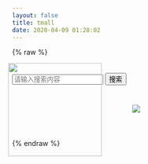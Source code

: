 ```yaml
---
layout: false
title: tmall
date: 2020-04-09 01:28:02
---
```

{% raw %}

<!DOCTYPE html>
<html>
	<head>
		<meta charset="utf-8">
		<title>上天猫，就购了</title>
		<link rel="stylesheet" type="text/css" href="bootstrap-3.3.7-dist/css/bootstrap.min.css"/>
		<script src="js/jquery-3.4.1.min.js" type="text/javascript" charset="utf-8"></script>
		<script src="bootstrap-3.3.7-dist/js/bootstrap.min.js" type="text/javascript" charset="utf-8"></script>
		<script src="js/vue.js" type="text/javascript" charset="utf-8"></script>
		<link rel="stylesheet" type="text/css" href="css/tmall.css"/>
	</head>
	<body>
		<div id="head-nav">
			<header-div :num = "shopping_trolley_list.length"></header-div>
		</div>
		<main style="min-width: 1013px;" id = "main-box">
			<div id="search">
				<div style="position: relative;padding-top: 20px;">
					<a href="newTmall.html"><img src="img/tmall.png" style="position: absolute;top: 0px;left: -8px;width: 190px;"></a>
					<input id = "search-info"type="search"placeholder="请输入搜索内容" x-webkit-speech="" x-webkit-grammar="builtin:search" lang="zh-CN">
					<button id = "search-commit"type="commit">搜索</button>
				</div>
			</div>
		</main>
		<nav id = "nav1">
			<nav-box></nav-box>
			<banner></banner>
		</nav>
		<div id="goods-info">
			<goods-box 
				v-for="goods in goodsList"
				v-bind:goods = "goods"
			></goods-box>
			<div id="" style="width: 100%;text-align: center;">
				<img src="img/site/end.png" style="margin: 40px auto;">
			</div>
		</div>
		<div id="footer">
			<footer-box></footer-box>
		</div>
		<script src="js/data.js" type="text/javascript" charset="utf-8"></script>
		<script src="js/sessionstorage.js" type="text/javascript" charset="utf-8"></script>
		<script src="js/load.js" type="text/javascript" charset="utf-8"></script>
		<script src="js/click.js" type="text/javascript" charset="utf-8"></script>
	</body>
</html>


{% endraw %}